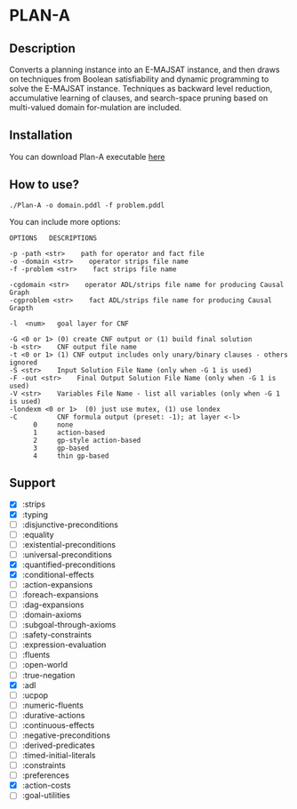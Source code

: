 # PLAN-A
## Description
Converts a planning instance into an E-MAJSAT instance, and then draws on techniques from Boolean satisfiability and dynamic programming to solve the E-MAJSAT instance. 
Techniques as backward level reduction, accumulative learning of clauses, and search-space pruning based on multi-valued domain for-mulation are included.

## Installation

You can download Plan-A executable [here](https://github.com/tvaquero/itsimple/blob/master/myPlanners/Plan-A)

## How to use?

```console
./Plan-A -o domain.pddl -f problem.pddl
```

You can include more options:

```
OPTIONS   DESCRIPTIONS

-p -path <str>    path for operator and fact file
-o -domain <str>    operator strips file name
-f -problem <str>    fact strips file name

-cgdomain <str>    operator ADL/strips file name for producing Causal Graph
-cgproblem <str>    fact ADL/strips file name for producing Causal Grapth

-l  <num>   goal layer for CNF

-G <0 or 1> (0) create CNF output or (1) build final solution
-b <str>    CNF output file name
-t <0 or 1> (1) CNF output includes only unary/binary clauses - others ignored
-S <str>    Input Solution File Name (only when -G 1 is used)
-F -out <str>    Final Output Solution File Name (only when -G 1 is used)
-V <str>    Variables File Name - list all variables (only when -G 1 is used)
-londexm <0 or 1>  (0) just use mutex, (1) use londex
-C          CNF formula output (preset: -1); at layer <-l>
      0     none
      1     action-based
      2     gp-style action-based
      3     gp-based
      4     thin gp-based
```
## Support

- [x] :strips
- [x] :typing
- [ ] :disjunctive-preconditions
- [ ] :equality 
- [ ] :existential-preconditions 
- [ ] :universal-preconditions 
- [x] :quantified-preconditions 
- [x] :conditional-effects 
- [ ] :action-expansions 
- [ ] :foreach-expansions 
- [ ] :dag-expansions 
- [ ] :domain-axioms 
- [ ] :subgoal-through-axioms 
- [ ] :safety-constraints 
- [ ] :expression-evaluation 
- [ ] :fluents 
- [ ] :open-world 
- [ ] :true-negation 
- [x] :adl 
- [ ] :ucpop 
- [ ] :numeric-fluents 
- [ ] :durative-actions 
- [ ] :continuous-effects 
- [ ] :negative-preconditions
- [ ] :derived-predicates
- [ ] :timed-initial-literals
- [ ] :constraints
- [ ] :preferences
- [x] :action-costs
- [ ] :goal-utilities
